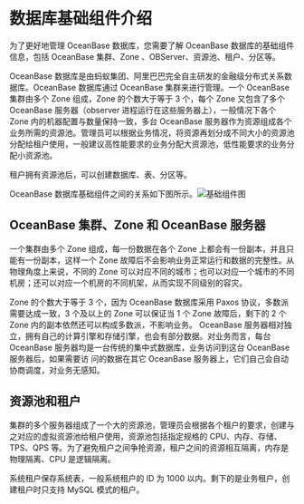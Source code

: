 数据库基础组件介绍 
==============================

为了更好地管理 OceanBase 数据库，您需要了解 OceanBase 数据库的基础组件信息，包括 OceanBase 集群、Zone 、OBServer、资源池、租户、分区等。

OceanBase 数据库是由蚂蚁集团、阿里巴巴完全自主研发的金融级分布式关系数据库。OceanBase 数据库通过 OceanBase 集群来进行管理。一个 OceanBase 集群由多个 Zone 组成，Zone 的个数大于等于 3 个，每个 Zone 又包含了多个 OceanBase 服务器（observer 进程运行在这些服务器上），一般情况下各个 Zone 内的机器配置与数量保持一致，多台 OceanBase 服务器作为资源组成各个业务所需的资源池。管理员可以根据业务情况，将资源再划分成不同大小的资源池分配给租户使用，一般建议高性能要求的业务分配大资源池，低性能要求的业务分配小资源池。

租户拥有资源池后，可以创建数据库、表、分区等。

OceanBase 数据库基础组件之间的关系如下图所示。![基础组件图](https://static-aliyun-doc.oss-accelerate.aliyuncs.com/assets/img/zh-CN/3410242161/p236768.png)

OceanBase 集群、Zone 和 OceanBase 服务器 
------------------------------------------------------

一个集群由多个 Zone 组成，每一份数据在各个 Zone 上都会有一份副本，并且只能有一份副本，这样一个 Zone 故障后不会影响业务正常运行和数据的完整性。从物理角度上来说，不同的 Zone 可以对应不同的城市；也可以对应一个城市的不同机房；还可以对应一个机房的不同机架，从而实现不同级别的容灾。

Zone 的个数大于等于 3 个，因为 OceanBase 数据库采用 Paxos 协议，多数派需要达成一致，3 个及以上的 Zone 可以保证当 1 个 Zone 故障后，剩下的 2 个 Zone 内的副本依然还可以构成多数派，不影响业务。
OceanBase 服务器相对独立，拥有自己的计算引擎和存储引擎，也会有部分数据。对业务而言，每台 OceanBase 服务器均是一台传统的集中式数据库，业务访问到这台 OceanBase 服务器后，如果需要访
问的数据在其它 OceanBase 服务器上，它们自己会自动协商调度，对业务无感知。

资源池和租户 
---------------------------

集群的多个服务器组成了一个大的资源池，管理员会根据各个租户的要求，创建与之对应的虚拟资源池给租户使用，资源池包括指定规格的 CPU、内存、存储、TPS、QPS 等。为了避免租户之间争抢资源，租户之间的资源相互隔离，内存是物理隔离、CPU 是逻辑隔离。

系统租户保存系统表，一般系统租户的 ID 为 1000 以内。剩下的是业务租户，创建租户时只支持 MySQL 模式的租户。
